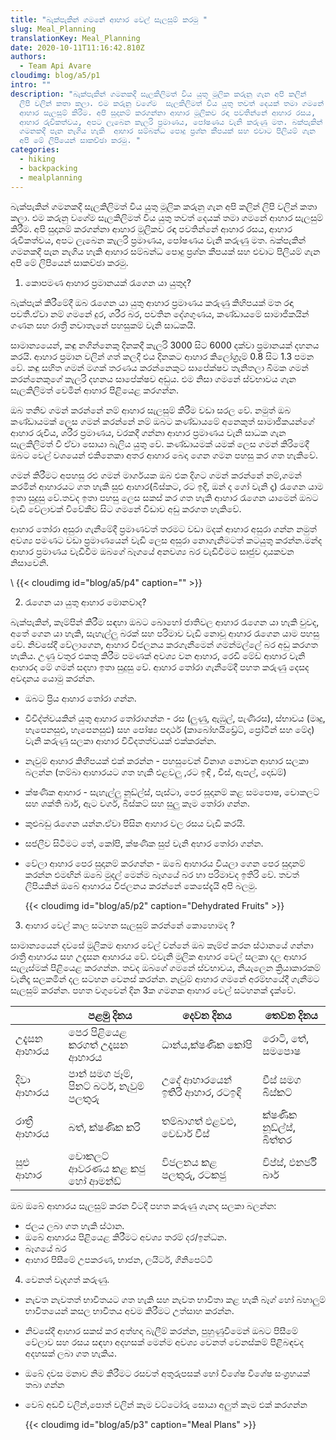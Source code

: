 ```yaml
---
title: "බැක්පැකින් ගමනේ ආහාර වෙල් සැලසුම් කරමු "
slug: Meal_Planning
translationKey: Meal_Planning
date: 2020-10-11T11:16:42.810Z
authors:
  - Team Api Avare
cloudimg: blog/a5/p1
intro: ""
description: "බැක්පැකින් ගමනකදී සැලකිලිමත් විය යුතු මූලික කරුනු ගැන අපි කලින්
  ලිපි වලින් කතා කලා. එම කරුනු වගේම  සැලකිලිමත් විය යුතු තවත් දෙයක් තමා ගමනේ
  ආහාර සැලසුම් කිරීම. අපි සුදානම් කරගන්නා ආහාර මූලිකව රඳා පවතින්නේ ආහාර රසය,
  ආහාර රුචිකත්වය, අපට ලැබෙන කැලරි ප්‍රමාණය, පෝෂණය වැනි කරුණු මත. බක්පැකින්
  ගමනකදී පැන නැගිය හැකි  ආහාර සම්බන්ධ පොදු ප්‍රශ්න කීපයක් සහ එවාට පිලියම් ගැන
  අපි මේ ලිපියෙන් සාකච්ඡා කරමු. "
categories:
  - hiking
  - backpacking
  - mealplanning
---
```

බැක්පැකින් ගමනකදී සැලකිලිමත් විය යුතු මූලික කරුනු ගැන අපි කලින් ලිපි වලින් කතා කලා. එම කරුනු වගේම සැලකිලිමත් විය යුතු තවත් දෙයක් තමා ගමනේ ආහාර සැලසුම් කිරීම. අපි සුදානම් කරගන්නා ආහාර මූලිකව රඳා පවතින්නේ ආහාර රසය, ආහාර රුචිකත්වය, අපට ලැබෙන කැලරි ප්‍රමාණය, පෝෂණය වැනි කරුණු මත. බක්පැකින් ගමනකදී පැන නැගිය හැකි ආහාර සම්බන්ධ පොදු ප්‍රශ්න කීපයක් සහ එවාට පිලියම් ගැන අපි මේ ලිපියෙන් සාකච්ඡා කරමු.

1. කොපමණ ආහාර ප්‍රමානයක් රැගෙන යා යුතුද?

බැක්පැක් කිරීමේදී ඔබ රැගෙන යා යුතු ආහාර ප්‍රමාණය කරුණු කිහිපයක් මත රඳා පවතී.ඒවා නම් ගමනේ දුර, ශරීර බර, පවතින දේශගුණය, කණ්ඩායමේ සාමාජිකයින් ගණන සහ රාත්‍රී නවාතැනේ පහසුකම් වැනි සාධකයි.

සාමාන්‍යයෙන්, කඳු නගින්නෙකු දිනකදී කැලරි 3000 සිට 6000 දක්වා ප්‍රමානයක් දහනය කරයි. ආහාර ප්‍රමාන වලින් ගත් කලදී එය දිනකට ආහාර කිලෝග්‍රෑම් 0.8 සිට 1.3 පමන වේ. කඳු සහිත ගමන් මගක් තරණය කරන්නෙකුට සාපේක්ෂව තැනිතලා බිමක ගමන් කරන්නෙකුගේ කැලරි දහනය සාපේක්ෂව අඩුය. එම නිසා ගමනේ ස්වභාවය ගැන සැලකිලිමත් වෙමින් ආහාර පිළියෙළ කරගන්න.

ඔබ තනිව ගමන් කරන්නේ නම් ආහාර සැලසුම් කිරීම වඩා සරල වේ. නමුත් ඔබ කණ්ඩායමක් ලෙස ගමන් කරන්නේ නම් ඔබට කණ්ඩායමේ අනෙකුත් සාමාජිකයන්ගේ ආහාර රුචිය, ශරීර ප්‍රමාණය, වරකදී ගන්නා ආහාර ප්‍රමාණය වැනි සාධක ගැන සැලකිලිමත් වී ඒවා සොයා බැලිය යුතු වේ. කණ්ඩායමක් යමක් ලෙස ගමන් කිරිමෙදී ඔබට වෙල් වශයෙන් එකිනෙකා අතර ආහාර බෙදා ගෙන ගමන පහසු කර ගත හැකිවේ.

ගමන් කිරීමට අපහසු රළු ගමන් මාර්ගයක ඔබ එක දිගට ගමන් කරන්නේ නම්,ගමන් කරමින් ආහාරයට ගත හැකි සුළු ආහාර(බිස්කට, රට ඉදි, ඔන් ද ගෝ වැනි දෑ) රැගෙන යාම ඉතා සුදුසු වේ.තවද ඉතා පහසු ලෙස සකස් කර ගත හැකි ආහාර රැගෙන යාමෙන් ඔබට වැඩි වේලාවක් විවේකීව සිට ගමනේ විඩාව අඩු කරගත හැකිවේ.

ආහාර තෝරා අසුරා ගැනීමේදී ප්‍රමාණවත් තරමට වඩා මදක් ආහාර අසුරා ගන්න නමුත් අවශ්‍ය පමණට වඩා ප්‍රමාණයෙන් වැඩි ලෙස අසුරා නොගැනිමටත් කටයුතු කරන්න.මන්ද ආහාර ප්‍රමාණය වැඩිවීම ඔබගේ බෑගයේ අනවශ්‍ය බර වැඩිවීමට සෘජුව දායකවන නිසාවෙනි.

\    {{< cloudimg id="blog/a5/p4" caption="" >}}

2. රැගෙන යා යුතු ආහාර මොනවාද?

බැක්පැකින්, කෑම්පින් කිරීම සඳහා ඔබට බොහෝ ජාතිවල ආහාර රැගෙන යා හැකි වුවද, අතේ ගෙන යා හැකි, සැහැල්ලු බරක් සහ පරිමාව වැඩි නොවූ ආහාර රැගෙන යාම පහසු වේ. නිවසේදී වේලාගෙන, ආහාර විජලනය කරගැනීමෙන් ගමන්මල්ලේ බර අඩු කරගත හැකිය. උණු වතුර එකතු කිරීම පමණක් අවශ්‍ය වන ආහාර, රෙඩි මේඩ් ආහාර වැනි ආහාරද මේ ගමන් සදහා ඉතා සුදුසු වේ. ආහාර තෝරා ගැනීමේදී පහත කරුණු දෙසද අවදානය යොමු කරන්න.

* ඔබට ප්‍රිය ආහාර තෝරා ගන්න.
* විවිද්ත්වයකින් යුතු ආහාර තෝරාගන්න - රස (ලුණු, ඇඹුල්, පැණිරස), ස්භාවය (මෘදු, හැපෙනසුළු, හැපෙනසුළු) සහ පෝෂ්‍ය පදාර්ථ (කාබෝහයිඩ්‍රේට්, ප්‍රෝටීන් සහ මේද) වැනි කරුණු සලකා ආහාර විවිදතත්වයක් එක්කරන්න.
* නැවුම් ආහාර කිහිපයක් එක් කරන්න - පහසුවෙන් විනාශ නොවන ආහාර සලකා බලන්න (තම්බා ආහාරයට ගත හැකි එළවලු ,රට ඉඳි , චීස්, ඇපල්, දොඩම්)
* ක්ෂණික ආහාර - සැහැල්ලු නූඩ්ල්ස්, පැස්ටා, පෙර සූදානම් කළ සමපොෂ, චොකලට් සහ ශක්ති බාර්, ඇට වර්ග, බිස්කට් සහ සුලු කෑම තෝරා ගන්න.
* කුළුබඩු රැගෙන යන්න.ඒවා පිසින ආහාර වල රසය වැඩි කරයි.
* සජලීව සිටීමට තේ, කෝපි, ක්ෂණික සුප් වැනි අහාර තෝරා ගන්න.
* වේලා ආහාර පෙර සුදානම් කරගන්න - ඔබේ ආහාරය වියලා ගෙන පෙර සුදානම් කරන්න එමඟින් ඔබේ මුදල් මෙන්ම බෑගයේ බර හා පරිමාවද ඉතිරි වේ. තවත් ලිපියකින් ඔබේ ආහාරය විජලනය කරන්නේ කෙසේදැයි අපි බලමු.

  {{< cloudimg id="blog/a5/p2" caption="Dehydrated Fruits" >}}

3. ආහාර වෙල් කාල සටහන සැලසුම් කරන්නේ කොහොමද ?

සාමාන්‍යයෙන් දවසේ මුලිකම ආහාර වේල් වන්නේ ඔබ කෑම්ප් කරන ස්ථානයේ ගන්නා රාත්‍රී ආහාරය සහ උදෑසන ආහාරය වේ. එවැනි මුලික ආහාර වෙල් සලකා දල ආහාර සැලැස්මක් පිළියෙළ කරගන්න. තවද ඔබගේ ගමනේ ස්වභාවය, නියැලෙන ක්‍රියාකාරකම් වැනිදෑ සලකමින් දල සටහන වෙනස් කරන්න. නැවුම් ආහාර ගමනේ අරම්භයේදී ගැනීමට සැලසුම් කරන්න. පහත වගුවෙන් දින 3ක ගමනක ආහාර වෙල් සටහනක් දැක්වේ.

|               | පළමු දිනය                                    | දෙවන දිනය                      | තෙවන දිනය               |
| ------------- | -------------------------------------------- | ------------------------------ | ----------------------- |
| උදැසන ආහාරය   | පෙර පිළියෙළ කරගත් උදෑසන ආහාරය                | ධාන්ය,ක්ෂණික කෝපි              | රොටි, තේ, සමපොෂ         |
| දිවා ආහාරය    | පාන් සමග ජෑම්, පිනට්   බටර්,   නැවුම් පලතුරු | උදේ ආහාරයෙන් ඉතිරි ආහාර, රටඉඳි | චීස් සමග බිස්කට්        |
| රාත්‍රී ආහාරය | බත්, ක්ෂණික කරි                              | තම්බාගත් එළවළු, චෙඩාර් චීස්    | ක්ෂණික නූඩ්ල්ස්, බිත්තර |
| සුළු ආහාර     | චොකලට් ආවරණය කළ කජු හෝ ආමන්ඩ්                | විජලනය කළ පලතුරු, රටකජු        | චිප්ස්, එනර්ජි බාර්     |

ඔබ ඔබේ ආහාරය සැලසුම් කරන විටදී පහත කරුණු ගැනද සලකා බලන්න:

* ජලය ලබා ගත හැකි ස්ථාන.
* ඔබේ ආහාරය පිළියෙළ කිරීමට අවශ්‍ය තරම් දර/ඉන්ධන.
* බෑගයේ බර
* ආහාර පිසීමේ උපකරණ, භාජන, ලයිටර්, ගිනිපෙට්ටි

4. වෙනත් වැදගත් කරුණු.

* නැවත නැවතත් භාවිතයට ගත හැකි සහ නැවත භාවිතා කළ හැකි බෑග් හෝ බහාලුම් භාවිතයෙන් කසල භාවිතය අවම කිරීමට උත්සාහ කරන්න.
* නිවසේදී ආහාර සකස් කර අත්හදා බැලීම් කරන්න, පුහුණුවීමෙන් ඔබට පිසීමේ වේලාව සහ රසය සඳහා අදහසක් මෙන්ම අවශ්‍ය වෙනත් වෙනස්කම් පිළිබඳවද අදහසක් ලබා ගත හැකිය.
* ඔබේ දවස මනාව නිම කිරීමට රසවත් අතුරුපසක් හෝ විශේෂ විශේෂ සංග්‍රහයක් තබා ගන්න
* වෙබ් අඩවි වලින්,පොත් වලින් කෑම වට්ටෝරු සොයා අලුත් කෑම එක් කරගන්න

  {{< cloudimg id="blog/a5/p3" caption="Meal Plans" >}}

<!--EndFragment-->